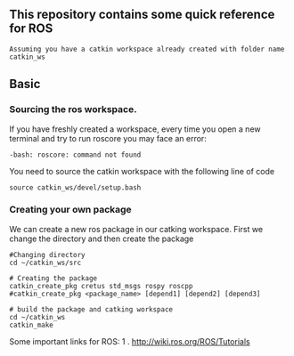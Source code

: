 ## This repository contains some quick reference for ROS 

`Assuming you have a catkin workspace already created with folder name catkin_ws`

## Basic

### Sourcing the ros workspace.
If you have freshly created a workspace, every time you open a new terminal and try to run roscore you may face an error:
```shell
-bash: roscore: command not found
```
You need to source the catkin workspace with the following line of code
```shell
source catkin_ws/devel/setup.bash
```

### Creating your own package
We can create a new ros package in our catking workspace.
First we change the directory and then create the package
```shell
#Changing directory
cd ~/catkin_ws/src

# Creating the package
catkin_create_pkg cretus std_msgs rospy roscpp
#catkin_create_pkg <package_name> [depend1] [depend2] [depend3]

# build the package and catking workspace
cd ~/catkin_ws
catkin_make
```
























Some important links for ROS:
1 . http://wiki.ros.org/ROS/Tutorials
